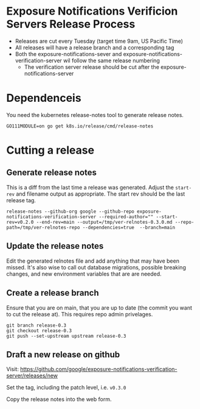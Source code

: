 # Exposure Notifications Verificion Servers Release Process

  * Releases are cut every Tuesday (target time 9am, US Pacific Time)
  * All releases will have a release branch and a corresponding tag
  * Both the exposure-notifications-sever and exposure-notifications-verification-server wil follow the same release numbering
    * The verification server release should be cut after the exposure-notifications-server

# Dependenceis

You need the kubernetes release-notes tool to generate release notes.

```shell
GO111MODULE=on go get k8s.io/release/cmd/release-notes
```

# Cutting a release

## Generate release notes

This is a diff from the last time a release was generated. Adjust the `start-rev` and filename output as appropriate. The start rev should be the last release tag.

```
release-notes --github-org google --github-repo exposure-notifications-verification-server --required-author="" --start-rev=v0.2.0 --end-rev=main --output=/tmp/ver-relnotes-0.3.0.md --repo-path=/tmp/ver-relnotes-repo --dependencies=true  --branch=main
```

## Update the release notes

Edit the generated relnotes file and add anything that may have been missed. It's also wise to call out
database migrations, possible breaking changes, and new environment variables that are are needed.

## Create a release branch

Ensure that you are on main, that you are up to date (the commit you want to cut the release at). This requires repo admin privelages.

```
git branch release-0.3
git checkout release-0.3
git push --set-upstream upstream release-0.3
```

## Draft a new release on github

Visit: https://github.com/google/exposure-notifications-verification-server/releases/new

Set the tag, including the patch level, i.e. `v0.3.0`

Copy the release notes into the web form.
